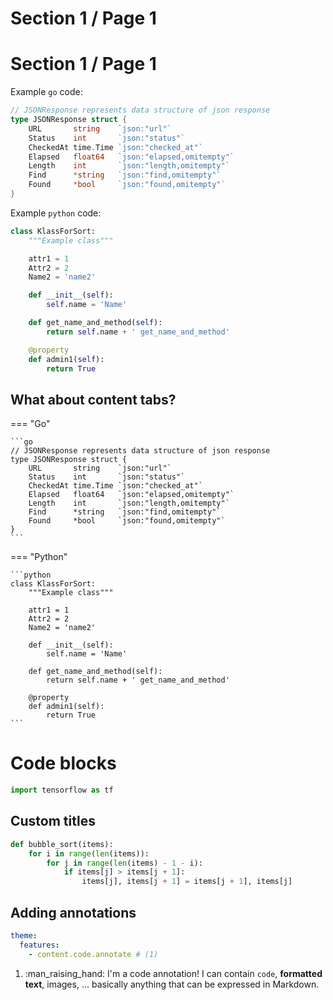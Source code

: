 # Section 1 / Page 1

# Section 1 / Page 1

Example `go` code:

```go
// JSONResponse represents data structure of json response
type JSONResponse struct {
    URL       string    `json:"url"`
    Status    int       `json:"status"`
    CheckedAt time.Time `json:"checked_at"`
    Elapsed   float64   `json:"elapsed,omitempty"`
    Length    int       `json:"length,omitempty"`
    Find      *string   `json:"find,omitempty"`
    Found     *bool     `json:"found,omitempty"`
}
```

Example `python` code:

```python
class KlassForSort:
    """Example class"""

    attr1 = 1
    Attr2 = 2
    Name2 = 'name2'

    def __init__(self):
        self.name = 'Name'

    def get_name_and_method(self):
        return self.name + ' get_name_and_method'

    @property
    def admin1(self):
        return True
```

## What about content tabs?

=== "Go"

    ```go
    // JSONResponse represents data structure of json response
    type JSONResponse struct {
        URL       string    `json:"url"`
        Status    int       `json:"status"`
        CheckedAt time.Time `json:"checked_at"`
        Elapsed   float64   `json:"elapsed,omitempty"`
        Length    int       `json:"length,omitempty"`
        Find      *string   `json:"find,omitempty"`
        Found     *bool     `json:"found,omitempty"`
    }
    ```

=== "Python"

    ```python
    class KlassForSort:
        """Example class"""

        attr1 = 1
        Attr2 = 2
        Name2 = 'name2'

        def __init__(self):
            self.name = 'Name'

        def get_name_and_method(self):
            return self.name + ' get_name_and_method'

        @property
        def admin1(self):
            return True
    ```

# Code blocks

``` py
import tensorflow as tf
```

## Custom titles

``` py title="bubble_sort.py"
def bubble_sort(items):
    for i in range(len(items)):
        for j in range(len(items) - 1 - i):
            if items[j] > items[j + 1]:
                items[j], items[j + 1] = items[j + 1], items[j]
```

## Adding annotations

``` yaml
theme:
  features:
    - content.code.annotate # (1)
```

1.  :man_raising_hand: I'm a code annotation! I can contain `code`, __formatted
    text__, images, ... basically anything that can be expressed in Markdown.


